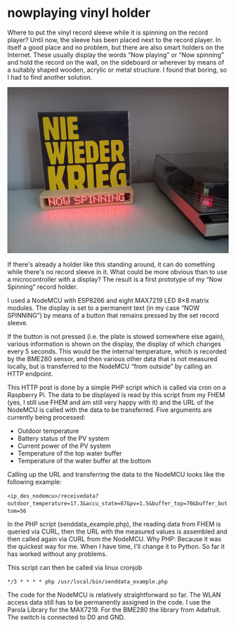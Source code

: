 # nowplaying vinyl holder



Where to put the vinyl record sleeve while it is spinning on the record player? Until now, the sleeve has been placed next to the record player. In itself a good place and no problem, but there are also smart holders on the Internet. These usually display the words “Now playing” or “Now spinning” and hold the record on the wall, on the sideboard or wherever by means of a suitably shaped wooden, acrylic or metal structure. I found that boring, so I had to find another solution.

![ninyl stand](nowplaying.jpg)

If there's already a holder like this standing around, it can do something while there's no record sleeve in it. What could be more obvious than to use a microcontroller with a display? The result is a first prototype of my “Now Spinning” record holder.

I used a NodeMCU with ESP8266 and eight MAX7219 LED 8×8 matrix modules. The display is set to a permanent text (in my case “NOW SPINNING”) by means of a button that remains pressed by the set record sleeve.

If the button is not pressed (i.e. the plate is stowed somewhere else again), various information is shown on the display, the display of which changes every 5 seconds. This would be the internal temperature, which is recorded by the BME280 sensor, and then various other data that is not measured locally, but is transferred to the NodeMCU “from outside” by calling an HTTP endpoint.

This HTTP post is done by a simple PHP script which is called via cron on a Raspberry Pi. The data to be displayed is read by this script from my FHEM (yes, I still use FHEM and am still very happy with it) and the URL of the NodeMCU is called with the data to be transferred. Five arguments are currently being processed:

- Outdoor temperature
- Battery status of the PV system
- Current power of the PV system
- Temperature of the top water buffer
- Temperature of the water buffer at the bottom

Calling up the URL and transferring the data to the NodeMCU looks like the following example:

`<ip_des_nodemcu>/receivedata?outdoor_temperature=17.3&accu_state=67&pv=1.5&buffer_top=70&buffer_bottom=56`

In the PHP script (senddata_example.php), the reading data from FHEM is queried via CURL, then the URL with the measured values is assembled and then called again via CURL from the NodeMCU. Why PHP: Because it was the quickest way for me. When I have time, I'll change it to Python. So far it has worked without any problems.

This script can then be called via linux cronjob

`*/3 * * * * php /usr/local/bin/senddata_example.php`

The code for the NodeMCU is relatively straightforward so far. The WLAN access data still has to be permanently assigned in the code. I use the Parola Library for the MAX7219. For the BME280 the library from Adafruit. The switch is connected to D0 and GND.
